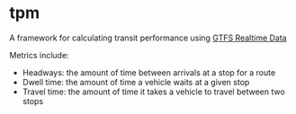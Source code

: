 # tpm

A framework for calculating transit performance using [GTFS Realtime Data](https://developers.google.com/transit/gtfs-realtime)

Metrics include:
* Headways: the amount of time between arrivals at a stop for a route
* Dwell time: the amount of time a vehicle waits at a given stop
* Travel time: the amount of time it takes a vehicle to travel between two stops
